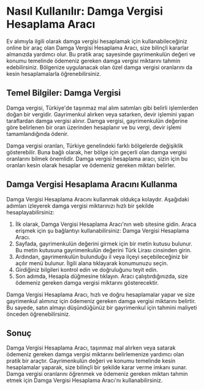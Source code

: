 Nasıl Kullanılır: Damga Vergisi Hesaplama Aracı
===============================================

Ev alımıyla ilgili olarak damga vergisi hesaplamak için kullanabileceğiniz online bir araç olan Damga Vergisi Hesaplama Aracı, size bilinçli kararlar almanızda yardımcı olur. Bu pratik araç sayesinde gayrimenkulün değeri ve konumu temelinde ödemeniz gereken damga vergisi miktarını tahmin edebilirsiniz. Bölgenize uygulanacak olan özel damga vergisi oranlarını da kesin hesaplamalarla öğrenebilirsiniz.

Temel Bilgiler: Damga Vergisi
-----------------------------

Damga vergisi, Türkiye'de taşınmaz mal alım satımları gibi belirli işlemlerden doğan bir vergidir. Gayrimenkul alırken veya satarken, devir işlemini yapan taraflardan damga vergisi alınır. Damga vergisi, gayrimenkulün değerine göre belirlenen bir oran üzerinden hesaplanır ve bu vergi, devir işlemi tamamlandığında ödenir.

Damga vergisi oranları, Türkiye genelindeki farklı bölgelerde değişiklik gösterebilir. Buna bağlı olarak, her bölge için geçerli olan damga vergisi oranlarını bilmek önemlidir. Damga vergisi hesaplama aracı, sizin için bu oranları kesin olarak hesaplar ve ödemeniz gereken miktarı belirler.

Damga Vergisi Hesaplama Aracını Kullanma
----------------------------------------

Damga Vergisi Hesaplama Aracını kullanmak oldukça kolaydır. Aşağıdaki adımları izleyerek damga vergisi miktarınızı hızlı bir şekilde hesaplayabilirsiniz:

1. İlk olarak, Damga Vergisi Hesaplama Aracı'nın web sitesine gidin. Araca erişmek için şu bağlantıyı kullanabilirsiniz: Damga Vergisi Hesaplama Aracı.
2. Sayfada, gayrimenkulün değerini girmek için bir metin kutusu bulunur. Bu metin kutusuna gayrimenkulün değerini Türk Lirası cinsinden girin.
3. Ardından, gayrimenkulün bulunduğu il veya ilçeyi seçebileceğiniz bir açılır menü bulunur. İlgili alana tıklayarak konumunuzu seçin.
4. Girdiğiniz bilgileri kontrol edin ve doğruluğunu teyit edin.
5. Son adımda, Hesapla düğmesine tıklayın. Aracı çalıştırdığınızda, size ödemeniz gereken damga vergisi miktarını gösterecektir.

Damga Vergisi Hesaplama Aracı, hızlı ve doğru hesaplamalar yapar ve size gayrimenkul alımınız için ödemeniz gereken damga vergisi miktarını belirtir. Bu sayede, satın almayı düşündüğünüz bir gayrimenkul için tahmini maliyeti önceden öğrenebilirsiniz.

Sonuç
-----

Damga Vergisi Hesaplama Aracı, taşınmaz mal alırken veya satarak ödemeniz gereken damga vergisi miktarını belirlemenize yardımcı olan pratik bir araçtır. Gayrimenkulün değeri ve konumu temelinde kesin hesaplamalar yaparak, size bilinçli bir şekilde karar verme imkanı sunar. Damga vergisi oranlarını öğrenmek ve ödemeniz gereken miktarı tahmin etmek için Damga Vergisi Hesaplama Aracı'nı kullanabilirsiniz.